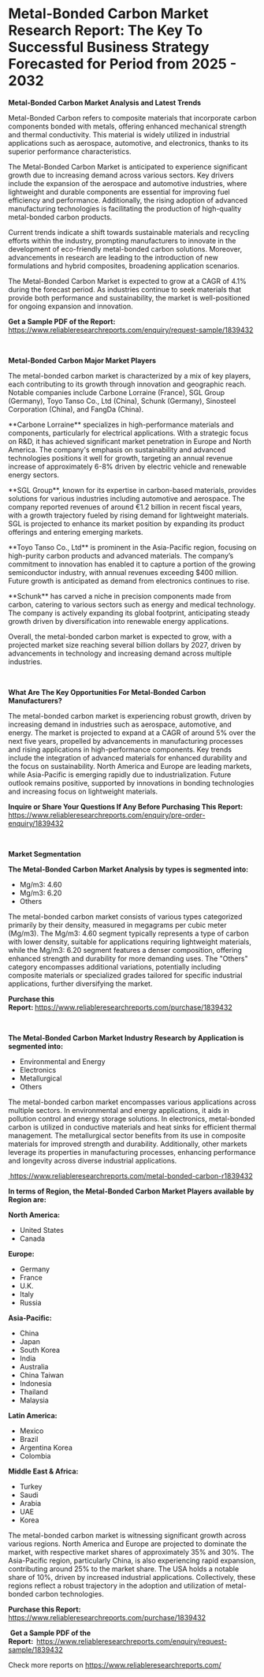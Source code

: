 <p><h1>Metal-Bonded Carbon Market Research Report: The Key To Successful Business Strategy Forecasted for Period from 2025 - 2032</h1></p><p><strong>Metal-Bonded Carbon Market Analysis and Latest Trends</strong></p>
<p><p>Metal-Bonded Carbon refers to composite materials that incorporate carbon components bonded with metals, offering enhanced mechanical strength and thermal conductivity. This material is widely utilized in industrial applications such as aerospace, automotive, and electronics, thanks to its superior performance characteristics.</p><p>The Metal-Bonded Carbon Market is anticipated to experience significant growth due to increasing demand across various sectors. Key drivers include the expansion of the aerospace and automotive industries, where lightweight and durable components are essential for improving fuel efficiency and performance. Additionally, the rising adoption of advanced manufacturing technologies is facilitating the production of high-quality metal-bonded carbon products.</p><p>Current trends indicate a shift towards sustainable materials and recycling efforts within the industry, prompting manufacturers to innovate in the development of eco-friendly metal-bonded carbon solutions. Moreover, advancements in research are leading to the introduction of new formulations and hybrid composites, broadening application scenarios.</p><p>The Metal-Bonded Carbon Market is expected to grow at a CAGR of 4.1% during the forecast period. As industries continue to seek materials that provide both performance and sustainability, the market is well-positioned for ongoing expansion and innovation.</p></p>
<p><strong>Get a Sample PDF of the Report:&nbsp;</strong> <a href="https://www.reliableresearchreports.com/enquiry/request-sample/1839432?utm_campaign=3446&utm_medium=2&utm_source=Github&utm_content=ia&utm_term=03042025&utm_id=metal-bonded-carbon">https://www.reliableresearchreports.com/enquiry/request-sample/1839432</a></p>
<p>&nbsp;</p>
<p><strong>Metal-Bonded Carbon Major Market Players</strong></p>
<p><p>The metal-bonded carbon market is characterized by a mix of key players, each contributing to its growth through innovation and geographic reach. Notable companies include Carbone Lorraine (France), SGL Group (Germany), Toyo Tanso Co., Ltd (China), Schunk (Germany), Sinosteel Corporation (China), and FangDa (China).</p><p>**Carbone Lorraine** specializes in high-performance materials and components, particularly for electrical applications. With a strategic focus on R&D, it has achieved significant market penetration in Europe and North America. The company's emphasis on sustainability and advanced technologies positions it well for growth, targeting an annual revenue increase of approximately 6-8% driven by electric vehicle and renewable energy sectors.</p><p>**SGL Group**, known for its expertise in carbon-based materials, provides solutions for various industries including automotive and aerospace. The company reported revenues of around €1.2 billion in recent fiscal years, with a growth trajectory fueled by rising demand for lightweight materials. SGL is projected to enhance its market position by expanding its product offerings and entering emerging markets.</p><p>**Toyo Tanso Co., Ltd** is prominent in the Asia-Pacific region, focusing on high-purity carbon products and advanced materials. The company’s commitment to innovation has enabled it to capture a portion of the growing semiconductor industry, with annual revenues exceeding $400 million. Future growth is anticipated as demand from electronics continues to rise.</p><p>**Schunk** has carved a niche in precision components made from carbon, catering to various sectors such as energy and medical technology. The company is actively expanding its global footprint, anticipating steady growth driven by diversification into renewable energy applications.</p><p>Overall, the metal-bonded carbon market is expected to grow, with a projected market size reaching several billion dollars by 2027, driven by advancements in technology and increasing demand across multiple industries.</p></p>
<p>&nbsp;</p>
<p><strong>What Are The Key Opportunities For Metal-Bonded Carbon Manufacturers?</strong></p>
<p><p>The metal-bonded carbon market is experiencing robust growth, driven by increasing demand in industries such as aerospace, automotive, and energy. The market is projected to expand at a CAGR of around 5% over the next five years, propelled by advancements in manufacturing processes and rising applications in high-performance components. Key trends include the integration of advanced materials for enhanced durability and the focus on sustainability. North America and Europe are leading markets, while Asia-Pacific is emerging rapidly due to industrialization. Future outlook remains positive, supported by innovations in bonding technologies and increasing focus on lightweight materials.</p></p>
<p><strong>Inquire or Share Your Questions If Any Before Purchasing This Report:</strong> <a href="https://www.reliableresearchreports.com/enquiry/pre-order-enquiry/1839432?utm_campaign=3446&utm_medium=2&utm_source=Github&utm_content=ia&utm_term=03042025&utm_id=metal-bonded-carbon">https://www.reliableresearchreports.com/enquiry/pre-order-enquiry/1839432</a></p>
<p>&nbsp;</p>
<p><strong>Market Segmentation</strong></p>
<p><strong>The Metal-Bonded Carbon Market Analysis by types is segmented into:</strong></p>
<p><ul><li>Mg/m3: 4.60</li><li>Mg/m3: 6.20</li><li>Others</li></ul></p>
<p><p>The metal-bonded carbon market consists of various types categorized primarily by their density, measured in megagrams per cubic meter (Mg/m3). The Mg/m3: 4.60 segment typically represents a type of carbon with lower density, suitable for applications requiring lightweight materials, while the Mg/m3: 6.20 segment features a denser composition, offering enhanced strength and durability for more demanding uses. The "Others" category encompasses additional variations, potentially including composite materials or specialized grades tailored for specific industrial applications, further diversifying the market.</p></p>
<p><strong>Purchase this Report:&nbsp;</strong><a href="https://www.reliableresearchreports.com/purchase/1839432?utm_campaign=3446&utm_medium=2&utm_source=Github&utm_content=ia&utm_term=03042025&utm_id=metal-bonded-carbon">https://www.reliableresearchreports.com/purchase/1839432</a></p>
<p>&nbsp;</p>
<p><strong>The Metal-Bonded Carbon Market Industry Research by Application is segmented into:</strong></p>
<p><ul><li>Environmental and Energy</li><li>Electronics</li><li>Metallurgical</li><li>Others</li></ul></p>
<p><p>The metal-bonded carbon market encompasses various applications across multiple sectors. In environmental and energy applications, it aids in pollution control and energy storage solutions. In electronics, metal-bonded carbon is utilized in conductive materials and heat sinks for efficient thermal management. The metallurgical sector benefits from its use in composite materials for improved strength and durability. Additionally, other markets leverage its properties in manufacturing processes, enhancing performance and longevity across diverse industrial applications.</p></p>
<p><a href="https://www.reliableresearchreports.com/metal-bonded-carbon-r1839432?utm_campaign=3446&utm_medium=2&utm_source=Github&utm_content=ia&utm_term=03042025&utm_id=metal-bonded-carbon">&nbsp;https://www.reliableresearchreports.com/metal-bonded-carbon-r1839432</a></p>
<p><strong>In terms of Region, the Metal-Bonded Carbon Market Players available by Region are:</strong></p>
<p>
    <p> <strong> North America: </strong>
        <ul>
            <li>United States</li>
            <li>Canada</li>
        </ul>
        </p> 
    <p> <strong> Europe: </strong>
        <ul>
            <li>Germany</li>
            <li>France</li>
            <li>U.K.</li>
            <li>Italy</li>
            <li>Russia</li>
        </ul>
        </p> 
    <p> <strong> Asia-Pacific: </strong>
        <ul>
            <li>China</li>
            <li>Japan</li>
            <li>South Korea</li>
            <li>India</li>
            <li>Australia</li>
            <li>China Taiwan</li>
            <li>Indonesia</li>
            <li>Thailand</li>
            <li>Malaysia</li>
        </ul>
        </p> 
    <p> <strong> Latin America: </strong>
        <ul>
            <li>Mexico</li>
            <li>Brazil</li>
            <li>Argentina Korea</li>
            <li>Colombia</li>
        </ul>
        </p> 
    <p> <strong> Middle East & Africa: </strong>
        <ul>
            <li>Turkey</li>
            <li>Saudi</li>
            <li>Arabia</li>
            <li>UAE</li>
            <li>Korea</li>
        </ul>
    </p>
    </p>
<p><p>The metal-bonded carbon market is witnessing significant growth across various regions. North America and Europe are projected to dominate the market, with respective market shares of approximately 35% and 30%. The Asia-Pacific region, particularly China, is also experiencing rapid expansion, contributing around 25% to the market share. The USA holds a notable share of 10%, driven by increased industrial applications. Collectively, these regions reflect a robust trajectory in the adoption and utilization of metal-bonded carbon technologies.</p></p>
<p><strong>Purchase this Report: </strong><a href="https://www.reliableresearchreports.com/purchase/1839432?utm_campaign=3446&utm_medium=2&utm_source=Github&utm_content=ia&utm_term=03042025&utm_id=metal-bonded-carbon">https://www.reliableresearchreports.com/purchase/1839432</a></p>
<p>&nbsp;<strong>Get a Sample PDF of the Report:&nbsp;&nbsp;</strong><a href="https://www.reliableresearchreports.com/enquiry/request-sample/1839432?utm_campaign=3446&utm_medium=2&utm_source=Github&utm_content=ia&utm_term=03042025&utm_id=metal-bonded-carbon">https://www.reliableresearchreports.com/enquiry/request-sample/1839432</a></p>
<p><strong></strong></p>
<p>Check more reports on <a href="https://www.reliableresearchreports.com/?utm_campaign=3446&utm_medium=2&utm_source=Github&utm_content=ia&utm_term=03042025&utm_id=metal-bonded-carbon">https://www.reliableresearchreports.com/</a></p>